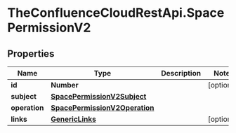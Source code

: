 # TheConfluenceCloudRestApi.SpacePermissionV2

## Properties
Name | Type | Description | Notes
------------ | ------------- | ------------- | -------------
**id** | **Number** |  | [optional] 
**subject** | [**SpacePermissionV2Subject**](SpacePermissionV2Subject.md) |  | 
**operation** | [**SpacePermissionV2Operation**](SpacePermissionV2Operation.md) |  | 
**links** | [**GenericLinks**](GenericLinks.md) |  | [optional] 
